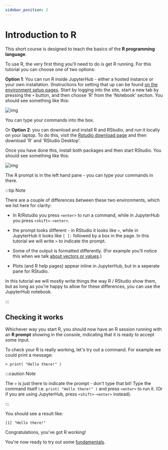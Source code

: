 ```yaml
---
sidebar_position: 2
---
```


# Introduction to R

This short course is designed to teach the basics of the **R programming language**.

To use R, the very first thing you'll need to do is get R running.  For this tutorial you can choose one of two options:

**Option 1**: You can run R inside JupyterHub - either a hosted instance or your own installation.  (Instructions for setting that up can be found [on the environment setup pages](/prerequisites/Jupyterlab.md).  Start by logging into the site, start a new tab by pressing the `+` button, and then choose 'R' from the 'Notebook' section.  You should see something like this:

![img](images/r_jupyterhub.png)

You can type your commands into the box.

Or **Option 2**: you can download and install R and RStudio, and run it locally on your laptop.  To do this, visit the
[Rstudio download page](https://posit.co/download/rstudio-desktop/) and then download 'R' and 'RStudio Desktop'.

Once you have done this, install both packages and then start RStudio.  You should see something like this:

![img](images/rstudio.png)

The R prompt is in the left hand pane - you can type your commands in there.

:::tip Note

There are a couple of differences between these two environments, which we list here for clarity:

* In R/Rstudio you press `<enter>` to run a command, while in JupyterHub you press `<shift>-<enter>`.

* the prompt looks different - in RStudio it looks like `>`, while in JupyterHub it looks like `[ ]:` followed by a box
  in the page. In this tutorial we will write `>` to indicate the prompt.

* Some of the output is formatted differently.  (For example you'll notice this when we talk [about vectors or
  values](vectors.md).)

* Plots (and R help pages) appear inline in JupyterHub, but in a seperate pane for RStudio.

In this tutorial we will mostly write things the way R / RStudio show them, but as long as you're happy to allow for
these differences, you can use the JupyterHub notebook.

:::

## Checking it works

Whichever way you start R, you should now have an R session running with an **R prompt** showing in the console, indicating that it is ready to accept some input.

To check your R is really working, let's try out a command.  For example we could print a message:
```
> print( "Hello there!" )
```

:::caution Note

The `>` is just there to indicate the prompt - don't type that bit!  Type the command itself i.e. `print( "Hello there!" )` and press `<enter>` to run it. 
(Or if you are using JupyterHub, press `<shift>-<enter>` instead).

:::

You should see a result like:
```
[1] "Hello there!"
```

Congratulations, you've got R working!

You're now ready to try out some [fundamentals](./fundamentals.md).
